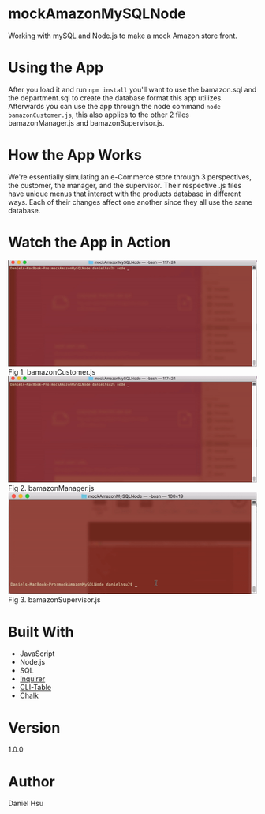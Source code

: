 # mockAmazonMySQLNode
Working with mySQL and Node.js to make a mock Amazon store front.

# Using the App  
After you load it and run `npm install` you'll want to use the bamazon.sql and the department.sql to create the database format this app utilizes. Afterwards you can use the app through the node command `node bamazonCustomer.js`, this also applies to the other 2 files bamazonManager.js and bamazonSupervisor.js.

# How the App Works
We're essentially simulating an e-Commerce store through 3 perspectives, the customer, the manager, and the supervisor. Their respective .js files have unique menus that interact with the products database in different ways. Each of their changes affect one another since they all use the same database.

# Watch the App in Action
![bamazonCustomer.js](images/bamazonC.gif)
Fig 1. bamazonCustomer.js
![bamazonManager.js](images/bamazonC.gif)
Fig 2. bamazonManager.js
![bamazonSupervisor.js](images/bamazonS.gif)
Fig 3. bamazonSupervisor.js

# Built With
- JavaScript
- Node.js
- SQL
- [Inquirer](https://github.com/SBoudrias/Inquirer.js/)
- [CLI-Table](https://www.npmjs.com/package/cli-table)
- [Chalk](https://www.npmjs.com/package/chalk)

# Version
1.0.0

# Author
Daniel Hsu
